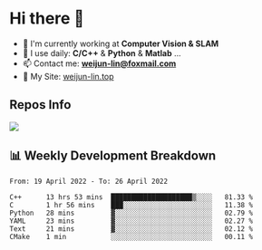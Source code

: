 # Hi there 👋

<!--
**Weijun-Lin/Weijun-Lin** is a ✨ _special_ ✨ repository because its `README.md` (this file) appears on your GitHub profile.

Here are some ideas to get you started:

- 🔭 I’m currently working on ...
- 🌱 I’m currently learning ...
- 👯 I’m looking to collaborate on ...
- 🤔 I’m looking for help with ...
- 💬 Ask me about ...
- 📫 How to reach me: ...
- 😄 Pronouns: ...
- ⚡ Fun fact: ...
-->

- 🏢 I'm currently working at **Computer Vision & SLAM**
- 🚀 I use daily: **C/C++** & **Python** & **Matlab** ...
- 📫 Contact me: **weijun-lin@foxmail.com**
- 🔗 My Site: [weijun-lin.top](https://weijun-lin.top/p)

  

## Repos Info
![](https://github-readme-stats.vercel.app/api?username=Weijun-Lin&theme=cobalt)

## 📊 Weekly Development Breakdown

<!--START_SECTION:waka-->

```text
From: 19 April 2022 - To: 26 April 2022

C++      13 hrs 53 mins  ████████████████████▒░░░░   81.33 %
C        1 hr 56 mins    ███░░░░░░░░░░░░░░░░░░░░░░   11.38 %
Python   28 mins         ▓░░░░░░░░░░░░░░░░░░░░░░░░   02.79 %
YAML     23 mins         ▓░░░░░░░░░░░░░░░░░░░░░░░░   02.27 %
Text     21 mins         ▓░░░░░░░░░░░░░░░░░░░░░░░░   02.12 %
CMake    1 min           ░░░░░░░░░░░░░░░░░░░░░░░░░   00.11 %
```

<!--END_SECTION:waka-->
